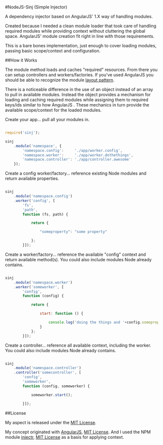 #NodeJS-Sinj (Simple Injector)

A dependency injector based on AngularJS' 1.X way of handling modules.

Created because I needed a clean module loader that took care of handling required
modules while providing context without cluttering the global space. AngularJS' module
creation fit right in line with those requirements.

This is a bare bones implementation, just enough to cover loading modules, passing
basic scope/context and configuration.



##How it Works

The module method loads and caches "required" resources.
From there you can setup controllers and workers/factories. If
you've used AngularJS you should be able to recognize the module [layout pattern](https://docs.angularjs.org/api/ng/function/angular.module).

There is a noticeable difference in the use of an object instead of an array to
pull in available modules. Instead the object provides a mechanism for loading and caching
required modules while assigning them to required keys/ids similar to how AngularJS . These mechanics in turn provide
the available scope/context for the loaded modules.

Create your app... pull all your modules in.

```javascript

require('sinj');

sinj
    .module('namespace', {
        'namespace.config':     './app/worker.config',
        'namespace.worker':     './app/worker.dothethings',
        'namespace.controller': './app/controller.awesome'
    });
```

Create a config worker/factory... reference existing Node modules and
return available properties.

```javascript

sinj
    .module('namespace.config')
    .worker('config', [
        'fs',
        'path',
        function (fs, path) {

            return {

                "someproperty": "some property"

            };
        }]);
```


Create a worker/factory... reference the available "config" context and
return available method(s). You could also include modules Node already contains.

```javascript

sinj
    .module('namespace.worker')
    .worker('someworker', [
        'config',
        function (config) {

            return {

                start: function () {

                    console.log('doing the things and '+config.someproperty);
                }
            };
        }]);
```

Create a controller... reference all available context, including the worker.
You could also include modules Node already contains.

```javascript

sinj
    .module('namespace.controller')
    .controller('somecontroller', [
        'config',
        'someworker',
        function (config, someworker) {

            someworker.start();

        }]);
```



##License

My aspect is released under the [MIT License](http://en.wikipedia.org/wiki/MIT_License).

My concept originated with [AngularJS](https://angularjs.org/), [MIT License](http://en.wikipedia.org/wiki/MIT_License).
And I used the NPM module [injectr](https://github.com/nathanmacinnes/injectr), [MIT License](http://opensource.org/licenses/MIT)
as a basis for applying context.